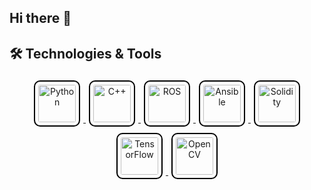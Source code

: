 ## Hi there 👋

<!--
**pannatron/pannatron** is a ✨ _special_ ✨ repository because its `README.md` (this file) appears on your GitHub profile.

Here are some ideas to get you started:

- 🔭 I’m currently working on ...
- 🌱 I’m currently learning ...
- 👯 I’m looking to collaborate on ...
- 🤔 I’m looking for help with ...
- 💬 Ask me about ...
- 📫 How to reach me: ...
- 😄 Pronouns: ...
- ⚡ Fun fact: ...
-->

## 🛠 Technologies & Tools

<p align="center">
  <a href="https://www.python.org/">
    <img src="https://cdn.jsdelivr.net/gh/devicons/devicon/icons/python/python-original.svg" alt="Python" width="60" height="60" style="border: 2px solid black; border-radius: 10px; padding: 5px; margin: 5px;"/>
  </a>
  <a href="https://isocpp.org/">
    <img src="https://cdn.jsdelivr.net/gh/devicons/devicon/icons/cplusplus/cplusplus-original.svg" alt="C++" width="60" height="60" style="border: 2px solid black; border-radius: 10px; padding: 5px; margin: 5px;"/>
  </a>
  <a href="https://www.ros.org/">
    <img src="https://upload.wikimedia.org/wikipedia/commons/b/bb/Ros_logo.svg" alt="ROS" width="60" height="60" style="border: 2px solid black; border-radius: 10px; padding: 5px; margin: 5px;"/>
  </a>
  <a href="https://www.ansible.com/">
    <img src="https://upload.wikimedia.org/wikipedia/commons/thumb/4/4f/Ansible_logo.svg/1200px-Ansible_logo.svg.png" alt="Ansible" width="60" height="60" style="border: 2px solid black; border-radius: 10px; padding: 5px; margin: 5px;"/>
  </a>
  <a href="https://soliditylang.org/">
    <img src="https://cdn.jsdelivr.net/gh/devicons/devicon/icons/solidity/solidity-original.svg" alt="Solidity" width="60" height="60" style="border: 2px solid black; border-radius: 10px; padding: 5px; margin: 5px;"/>
  </a>
  <a href="https://www.tensorflow.org/">
    <img src="https://cdn.jsdelivr.net/gh/devicons/devicon/icons/tensorflow/tensorflow-original.svg" alt="TensorFlow" width="60" height="60" style="border: 2px solid black; border-radius: 10px; padding: 5px; margin: 5px;"/>
  </a>
  <a href="https://opencv.org/">
    <img src="https://cdn.jsdelivr.net/gh/devicons/devicon/icons/opencv/opencv-original.svg" alt="OpenCV" width="60" height="60" style="border: 2px solid black; border-radius: 10px; padding: 5px; margin: 5px;"/>
  </a>
</p>

